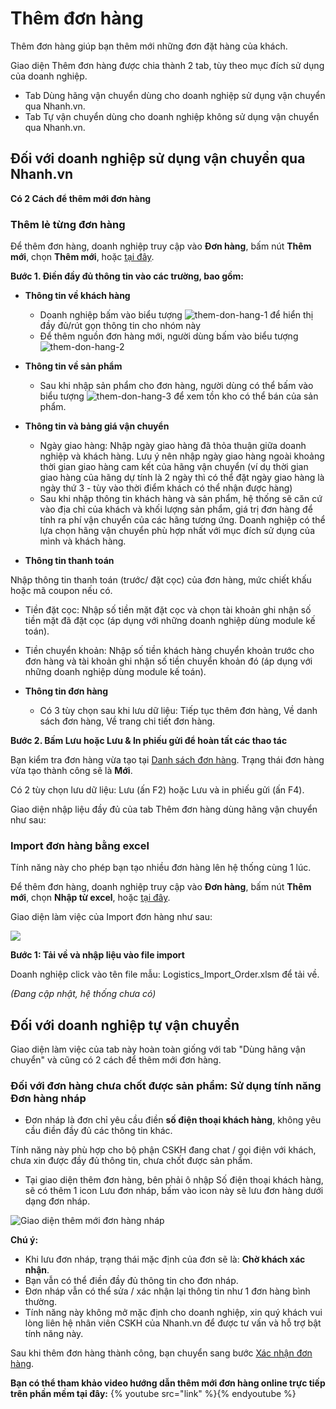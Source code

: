 # Thêm đơn hàng
Thêm đơn hàng giúp bạn thêm mới những đơn đặt hàng của khách.

Giao diện Thêm đơn hàng được chia thành 2 tab, tùy theo mục đích sử dụng của doanh nghiệp.
- Tab Dùng hãng vận chuyển dùng cho doanh nghiệp sử dụng vận chuyển qua Nhanh.vn.
- Tab Tự vận chuyển dùng cho doanh nghiệp không sử dụng vận chuyển qua Nhanh.vn.


## Đối với doanh nghiệp sử dụng vận chuyển qua Nhanh.vn

**Có 2 Cách để thêm mới đơn hàng**

### Thêm lẻ từng đơn hàng 

Để thêm đơn hàng, doanh nghiệp truy cập vào **Đơn hàng**, bấm nút **Thêm mới**, chọn **Thêm mới**, hoặc [tại đây](link).

**Bước 1. Điền đầy đủ thông tin vào các trường, bao gồm:** 
- **Thông tin về khách hàng**
   - Doanh nghiệp bấm vào biểu tượng ![them-don-hang-1](https://raw.githubusercontent.com/nhanhapi/manual/master/docs/don-hang/img/them%20-don-hang-1.png?token=AQA6BMBOMTJXRFXKQKYHVY266GE62) để hiển thị đầy đủ/rút gọn thông tin cho nhóm này
   - Để thêm nguồn đơn hàng mới, người dùng bấm vào biểu tượng ![them-don-hang-2](https://raw.githubusercontent.com/nhanhapi/manual/master/docs/don-hang/img/them%20-don-hang-2.png?token=AQA6BMB33STNTN7B6AKUEO266GMNM)
- **Thông tin về sản phẩm**
  - Sau khi nhập sản phẩm cho đơn hàng, người dùng có thể bấm vào biểu tượng ![them-don-hang-3](https://raw.githubusercontent.com/nhanhapi/manual/master/docs/don-hang/img/them-don-hang-3.png?token=AQA6BMGPEEIWBPYFS52ZKSS66GMMK) để xem tồn kho có thể bán của sản phẩm.

- **Thông tin và bảng giá vận chuyển**
  - Ngày giao hàng: Nhập  ngày giao hàng đã thỏa thuận giữa doanh nghiệp và khách hàng. Lưu ý nên nhập  ngày giao hàng ngoài khoảng thời gian giao hàng cam kết của hãng vận chuyển (ví dụ thời gian giao hàng của hãng dự tính là 2 ngày thì có thể đặt ngày giao hàng là ngày thứ 3 - tùy vào thời điểm khách có thể nhận được hàng)
  - Sau khi nhập thông tin khách hàng và sản phẩm, hệ thống sẽ căn cứ vào địa chỉ của khách và khối lượng sản phẩm, giá trị đơn hàng để tính ra phí vận chuyển của các hãng tương ứng. Doanh nghiệp có thể lựa chọn hãng vận chuyển phù hợp nhất với mục đích sử dụng của mình và khách hàng.
  
- **Thông tin thanh toán**

Nhập thông tin thanh toán (trước/ đặt cọc) của đơn hàng, mức chiết khấu hoặc mã coupon nếu có.

  - Tiền đặt cọc: Nhập số tiền mặt đặt cọc và chọn tài khoản ghi nhận số tiền mặt đã đặt cọc (áp dụng với những doanh nghiệp dùng module kế toán).
  - Tiền chuyển khoản: Nhập số tiền khách hàng chuyển khoản trước cho đơn hàng và tài khoản ghi nhận số tiền chuyển khoản đó (áp dụng với những doanh nghiệp dùng module kế toán).

- **Thông tin đơn hàng**
  - Có 3 tùy chọn sau khi lưu dữ liệu: Tiếp tục thêm đơn hàng, Về danh sách đơn hàng, Về trang chi tiết đơn hàng.


**Bước 2. Bấm Lưu hoặc Lưu & In phiếu gửi để hoàn tất các thao tác**

Bạn kiểm tra đơn hàng vừa tạo tại [Danh sách đơn hàng](https://new.nhanh.vn/order/manage/index). Trạng thái đơn hàng vừa tạo thành công sẽ là **Mới**.

Có 2 tùy chọn lưu dữ liệu: Lưu (ấn F2) hoặc Lưu và in phiếu gửi (ấn F4).

Giao diện nhập liệu đầy đủ của tab Thêm đơn hàng dùng hãng vận chuyển như sau:

### Import đơn hàng bằng excel

Tính năng này cho phép bạn tạo nhiều đơn hàng lên hệ thống cùng 1 lúc.

Để thêm đơn hàng, doanh nghiệp truy cập vào **Đơn hàng**, bấm nút **Thêm mới**, chọn **Nhập từ excel**, hoặc [tại đây](link).

Giao diện làm việc của Import đơn hàng như sau:

![](link)

**Bước 1: Tải về và nhập liệu vào file import**

Doanh nghiệp click vào tên file mẫu: Logistics_Import_Order.xlsm để tải về.

*(Đang cập nhật, hệ thống chưa có)*

## Đối với doanh nghiệp tự vận chuyển

Giao diện làm việc của tab này hoàn toàn giống với tab "Dùng hãng vận chuyển" và cũng có 2 cách để thêm mới đơn hàng.

### Đối với đơn hàng chưa chốt được sản phẩm: Sử dụng tính năng Đơn hàng nháp

- Đơn nháp là đơn chỉ yêu cầu điền **số điện thoại khách hàng**, không yêu cầu điền đầy đủ các thông tin khác.

Tính năng này phù hợp cho bộ phận CSKH đang chat / gọi điện với khách, chưa xin được đầy đủ thông tin, chưa chốt được sản phẩm.

- Tại giao diện thêm đơn hàng, bên phải ô nhập Số điện thoại khách hàng, sẽ có thêm 1 icon Lưu đơn nháp, bấm vào icon này sẽ lưu đơn hàng dưới dạng đơn nháp.

![Giao diện thêm mới đơn hàng nháp](https://raw.githubusercontent.com/nhanhapi/manual/master/docs/don-hang/img/them-don-hang-5.png)

**Chú ý:**
- Khi lưu đơn nháp, trạng thái mặc định của đơn sẽ là: **Chờ khách xác nhận**.
- Bạn vẫn có thể điền đầy đủ thông tin cho đơn nháp.
- Đơn nháp vẫn có thể sửa / xác nhận lại thông tin như 1 đơn hàng bình thường.
- Tính năng này không mở mặc định cho doanh nghiệp, xin quý khách vui lòng liên hệ nhân viên CSKH của Nhanh.vn để được tư vấn và hỗ trợ bật tính năng này.

Sau khi thêm đơn hàng thành công, bạn chuyển sang bước [Xác nhận đơn hàng](https://manual.nhanh.vn/don-hang/quy-trinh-xu-ly-don-hang/xac-nhan-don-hang).

**Bạn có thể tham khảo video hướng dẫn thêm mới đơn hàng online trực tiếp trên phần mềm tại đây:**
{% youtube src="link" %}{% endyoutube %}
